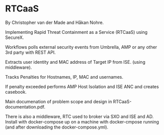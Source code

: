 # RTCaaS
By Christopher van der Made and Håkan Nohre.

Implementing Rapid Threat Containment as a Service (RTCaaS) using SecureX.

Workflows polls external security events from Umbrella, AMP or any other 3rd party with REST API.

Extracts user identity and MAC address of Target IP from ISE. (using middleware).

Tracks Penalties for Hostnames, IP, MAC and usernames.

If penalty exceeded performs AMP Host Isolation and ISE ANC and creates casebook.

Main documenation of problem scope and design in RTCaaS-documentation.pdf.

There is also a middleware, RTC used to broker via SXO and ISE and AD. 
Install with docker-compose up on a machine with docker-cmpose running (and after downloading the docker-compose.yml).

